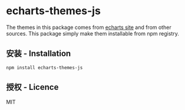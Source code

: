 # echarts-themes-js

The themes in this package comes from [echarts site](http://echarts.baidu.com/download-theme.html) and from other sources. This package simply make them installable from npm registry.

## 安装 - Installation

```
npm install echarts-themes-js
```


## 授权 - Licence

MIT